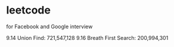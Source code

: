 # leetcode
for Facebook and Google interview

9.14 Union Find: 721,547,128
9.16 Breath First Search: 200,994,301
